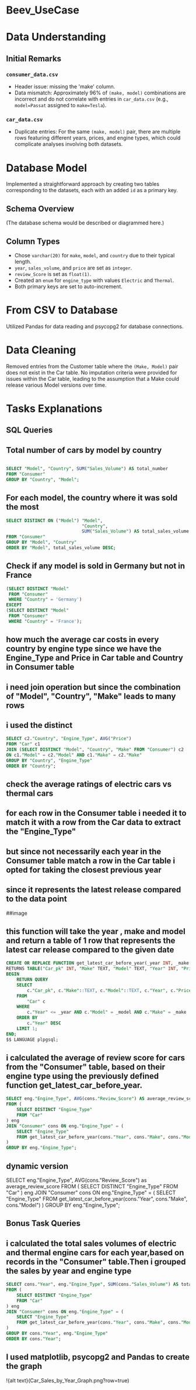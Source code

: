 # Beev_UseCase
# Data Understanding

## Initial Remarks

### `consumer_data.csv`

- Header issue: missing the 'make' column.
- Data mismatch: Approximately 96% of `(make, model)` combinations are incorrect and do not correlate with entries in `car_data.csv` (e.g., `model=Passat` assigned to `make=Tesla`).

### `car_data.csv`

- Duplicate entries: For the same `(make, model)` pair, there are multiple rows featuring different years, prices, and engine types, which could complicate analyses involving both datasets.

# Database Model

Implemented a straightforward approach by creating two tables corresponding to the datasets, each with an added `id` as a primary key.

## Schema Overview

(The database schema would be described or diagrammed here.)

## Column Types

- Chose `varchar(20)` for `make`, `model`, and `country` due to their typical length.
- `year`, `sales_volume`, and `price` are set as `integer`.
- `review_Score` is set as `float(1)`.
- Created an `enum` for `engine_type` with values `Electric` and `Thermal`.
- Both primary keys are set to auto-increment.

# From CSV to Database

Utilized Pandas for data reading and psycopg2 for database connections.

# Data Cleaning

Removed entries from the Customer table where the `(Make, Model)` pair does not exist in the Car table. No imputation criteria were provided for issues within the Car table, leading to the assumption that a Make could release various Model versions over time.

# Tasks Explanations

## SQL Queries
## Total number of cars by model by country
```sql

SELECT "Model", "Country", SUM("Sales_Volume") AS total_number
FROM "Consumer"
GROUP BY "Country", "Model";
```
## For each model, the country where it was sold the most
```sql
SELECT DISTINCT ON ("Model") "Model",
                             "Country",
                             SUM("Sales_Volume") AS total_sales_volume
FROM "Consumer"
GROUP BY "Model", "Country"
ORDER BY "Model", total_sales_volume DESC;
```
## Check if any model is sold in Germany but not in France
```sql
(SELECT DISTINCT "Model"
 FROM "Consumer"
 WHERE "Country" = 'Germany')
EXCEPT
(SELECT DISTINCT "Model"
 FROM "Consumer"
 WHERE "Country" = 'France');
```
## how much the average car costs in every country by engine type since we have the Engine_Type and Price in Car table and Country in Consumer table
## i need join operation but since the combination of  "Model", "Country", "Make" leads to many rows
## i used the distinct
```sql
SELECT c2."Country", "Engine_Type", AVG("Price")
FROM "Car" c1
JOIN (SELECT DISTINCT "Model", "Country", "Make" FROM "Consumer") c2
ON c1."Model" = c2."Model" AND c1."Make" = c2."Make"
GROUP BY "Country", "Engine_Type"
ORDER BY "Country";
```
## check the average ratings of electric cars vs thermal cars
## for each row in the Consumer table i needed it to match it with a row from the Car data to extract the "Engine_Type"
## but since not necessarily each year in the Consumer table   match a row in the Car table i opted for taking the closest previous year
## since it represents the latest release compared to the data point
##image
## this function will take the year , make and model and return a table of 1 row that represents the latest car release compared to the given date
```sql
CREATE OR REPLACE FUNCTION get_latest_car_before_year(_year INT, _make TEXT, _model TEXT)
RETURNS TABLE("Car_pk" INT, "Make" TEXT, "Model" TEXT, "Year" INT, "Price" INT, "Engine_Type" engine_type_enum) AS $$
BEGIN
    RETURN QUERY
    SELECT
        c."Car_pk", c."Make"::TEXT, c."Model"::TEXT, c."Year", c."Price", c."Engine_Type"
    FROM
        "Car" c
    WHERE
        c."Year" <= _year AND c."Model" = _model AND c."Make" = _make
    ORDER BY
        c."Year" DESC
    LIMIT 1;
END;
$$ LANGUAGE plpgsql;
```
## i calculated the average of review score for cars from the "Consumer" table, based on their engine type using the previously defined function get_latest_car_before_year.
```sql
SELECT eng."Engine_Type", AVG(cons."Review_Score") AS average_review_score
FROM (
    SELECT DISTINCT "Engine_Type"
    FROM "Car"
) eng
JOIN "Consumer" cons ON eng."Engine_Type" = (
    SELECT "Engine_Type"
    FROM get_latest_car_before_year(cons."Year", cons."Make", cons."Model")
)
GROUP BY eng."Engine_Type";
```
## dynamic version
SELECT
    eng."Engine_Type",
    AVG(cons."Review_Score") as average_review_score
FROM (
    SELECT DISTINCT "Engine_Type"
    FROM "Car"
) eng
JOIN "Consumer" cons ON eng."Engine_Type" = (
    SELECT "Engine_Type"
    FROM get_latest_car_before_year(cons."Year", cons."Make", cons."Model")
)
GROUP BY eng."Engine_Type";
## Bonus Task Queries
## i calculated the total sales volumes of electric and thermal engine cars for each year,based on records in the "Consumer" table.Then i grouped the sales by year and engine type

```sql
SELECT cons."Year", eng."Engine_Type", SUM(cons."Sales_Volume") AS total_sales_volume
FROM (
    SELECT DISTINCT "Engine_Type"
    FROM "Car"
) eng
JOIN "Consumer" cons ON eng."Engine_Type" = (
    SELECT "Engine_Type"
    FROM get_latest_car_before_year(cons."Year", cons."Make", cons."Model")
)
GROUP BY cons."Year", eng."Engine_Type"
ORDER BY cons."Year";
```
## I used matplotlib, psycopg2 and Pandas to create the graph 
!{alt text}(Car_Sales_by_Year_Graph.png?row=true)
